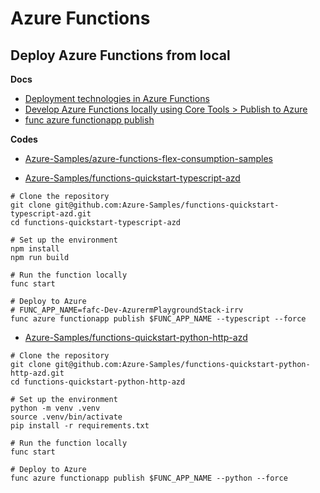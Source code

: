 # Azure Functions

## Deploy Azure Functions from local

**Docs**

- [Deployment technologies in Azure Functions](https://learn.microsoft.com/en-us/azure/azure-functions/functions-deployment-technologies?tabs=windows)
- [Develop Azure Functions locally using Core Tools > Publish to Azure](https://learn.microsoft.com/en-us/azure/azure-functions/functions-run-local?tabs=windows%2Cisolated-process%2Cnode-v4%2Cpython-v2%2Chttp-trigger%2Ccontainer-apps&pivots=programming-language-typescript#publish)
- [func azure functionapp publish](https://learn.microsoft.com/en-us/azure/azure-functions/functions-core-tools-reference?tabs=v2#func-azure-functionapp-publish)

**Codes**

- [Azure-Samples/azure-functions-flex-consumption-samples](https://github.com/Azure-Samples/azure-functions-flex-consumption-samples)

- [Azure-Samples/functions-quickstart-typescript-azd](https://github.com/Azure-Samples/functions-quickstart-typescript-azd)

```shell
# Clone the repository
git clone git@github.com:Azure-Samples/functions-quickstart-typescript-azd.git
cd functions-quickstart-typescript-azd

# Set up the environment
npm install
npm run build

# Run the function locally
func start

# Deploy to Azure
# FUNC_APP_NAME=fafc-Dev-AzurermPlaygroundStack-irrv
func azure functionapp publish $FUNC_APP_NAME --typescript --force
```

- [Azure-Samples/functions-quickstart-python-http-azd](https://github.com/Azure-Samples/functions-quickstart-python-http-azd)

```shell
# Clone the repository
git clone git@github.com:Azure-Samples/functions-quickstart-python-http-azd.git
cd functions-quickstart-python-http-azd

# Set up the environment
python -m venv .venv
source .venv/bin/activate
pip install -r requirements.txt

# Run the function locally
func start

# Deploy to Azure
func azure functionapp publish $FUNC_APP_NAME --python --force
```

